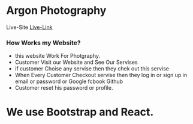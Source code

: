 # Argon Photography

Live-Site [Live-Link](https://argon-photography.web.app/)

### How Works my Website?

- this website Work For Photgraphy.
- Customer Visit our Website and See Our Servises
- if customer Choise any servise then they chek out this servise
- When Every Customer Checkout servise then they log in or sign up in email or password or Google fcbook Github
- Customer reset his password or profile.

# We use Bootstrap and React.
